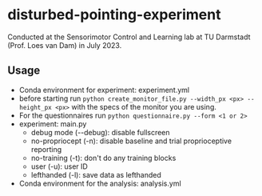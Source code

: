 # disturbed-pointing-experiment
Conducted at the Sensorimotor Control and Learning lab at TU Darmstadt (Prof. Loes van Dam) in July 2023.

## Usage
- Conda environment for experiment: experiment.yml
- before starting run `python create_monitor_file.py --width_px <px> --height_px <px>` with the specs of the monitor you are using.  
- For the questionnaires run `python questionnaire.py --form <1 or 2>`
- experiment: main.py
	- debug mode (--debug): disable fullscreen
    - no-propriocept (-n): disable baseline and trial proprioceptive reporting
    - no-training (-t): don't do any training blocks
    - user (-u): user ID
    - lefthanded (-l): save data as lefthanded
- Conda environment for the analysis: analysis.yml
